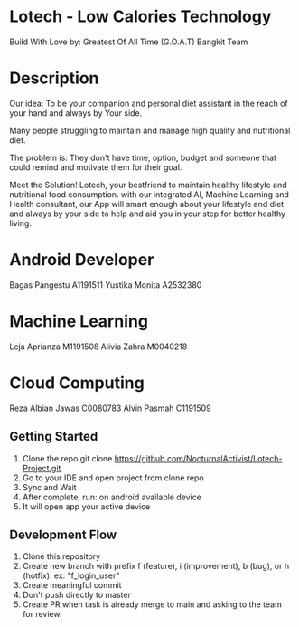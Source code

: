 # Lotech - Low Calories Technology
Build With Love by: Greatest Of All Time (G.O.A.T) Bangkit Team

# Description
Our idea:
To be your companion and personal diet assistant in the reach of your hand and always by Your side.

Many people struggling to maintain and manage high quality and nutritional diet.

The problem is:
They don't have time, option, budget and someone that could remind and motivate them for their goal.

Meet the Solution!
Lotech, your bestfriend to maintain healthy lifestyle and nutritional food consumption. with our integrated AI, Machine Learning and Health consultant, our App will smart enough about your lifestyle and diet and always by your side to help and aid you in your step for better healthy living.

# Android Developer

Bagas Pangestu A1191511
Yustika Monita A2532380

# Machine Learning

Leja Aprianza M1191508
Alivia Zahra M0040218

# Cloud Computing

Reza Albian Jawas C0080783
Alvin Pasmah C1191509

## Getting Started

1. Clone the repo git clone https://github.com/NocturnalActivist/Lotech-Project.git
2. Go to your IDE and open project from clone repo
3. Sync and Wait
4. After complete, run: on android available device
6. It will open app your active device

## Development Flow

1. Clone this repository
2. Create new branch with prefix f (feature), i (improvement), b (bug), or h (hotfix). ex: "f_login_user"
3. Create meaningful commit
4. Don't push directly to master
5. Create PR when task is already merge to main and asking to the team for review.

